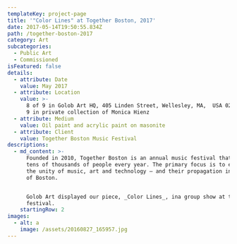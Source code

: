 ```yaml
---
templateKey: project-page
title: '"Color Lines" at Together Boston, 2017'
date: 2017-05-14T19:50:55.834Z
path: /together-boston-2017
category: Art
subcategories:
  - Public Art
  - Commissioned
isFeatured: false
details:
  - attribute: Date
    value: May 2017
  - attribute: Location
    value: >-
      8 of 9 in Golob Art HQ, 405 Linden Street, Wellesley, MA,  USA 02481. 1 of
      9 in private collection of Monica Hienz
  - attribute: Medium
    value: Oil paint and acrylic paint on masonite
  - attribute: Client
    value: Together Boston Music Festival
descriptions:
  - md_content: >-
      Founded in 2010, Together Boston is an annual music festival that attracts
      tens of thousands of people every year. The primary focus is to emphasize
      the unity of music, art and technology – and their propagation in the city
      of Boston. 


      Golob Art displayed our piece, _Color Lines_, ina group show at the 2017
      festival.
    startingRow: 2
images:
  - alt: a
    image: /assets/20160827_165957.jpg
---
```



